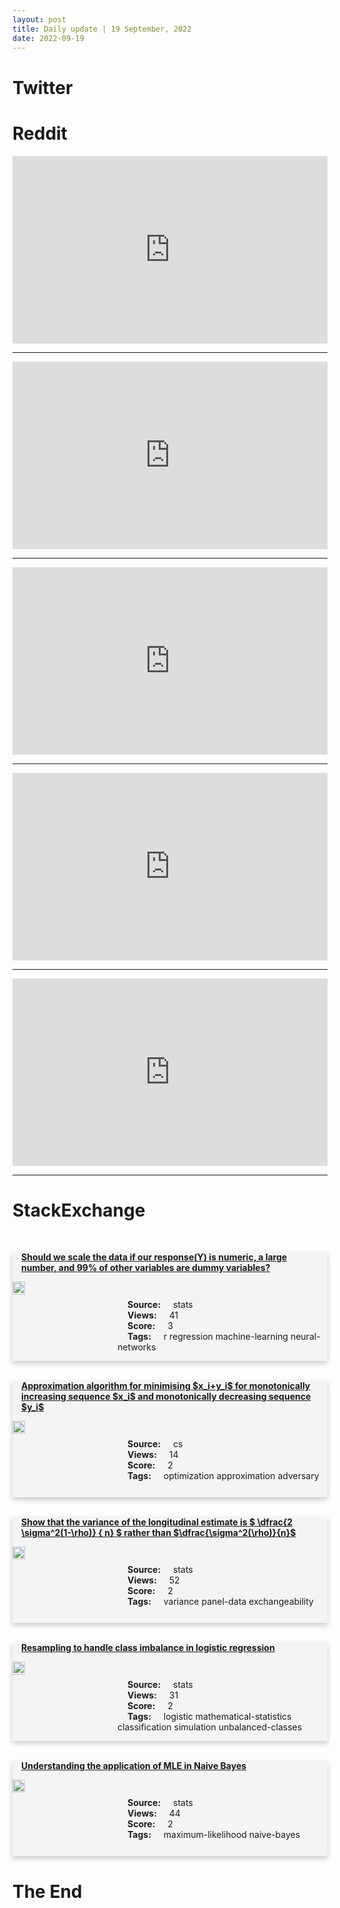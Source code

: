 ```yaml
---
layout: post
title: Daily update | 19 September, 2022
date: 2022-09-19
---
```


<script async src="https://platform.twitter.com/widgets.js" charset="utf-8"></script>


<script src='https://storage.ko-fi.com/cdn/scripts/overlay-widget.js'></script>
<script>
  kofiWidgetOverlay.draw('themldojo', {
    'type': 'floating-chat',
    'floating-chat.donateButton.text': 'Support me',
    'floating-chat.donateButton.background-color': '#f45d22',
    'floating-chat.donateButton.text-color': '#fff'
  });
</script>

# Twitter 

<blockquote class="twitter-tweet"><a href="https://twitter.com/BarbMcQuade/status/1571337492426530820"></a></blockquote>

<blockquote class="twitter-tweet"><a href="https://twitter.com/MIT_CSAIL/status/1571529480081850369"></a></blockquote>

<blockquote class="twitter-tweet"><a href="https://twitter.com/KirkDBorne/status/1571345848021426180"></a></blockquote>

<blockquote class="twitter-tweet"><a href="https://twitter.com/KirkDBorne/status/1571345328921780225"></a></blockquote>

<blockquote class="twitter-tweet"><a href="https://twitter.com/emollick/status/1571356987782217728"></a></blockquote>

<blockquote class="twitter-tweet"><a href="https://twitter.com/ylecun/status/1571585952589520901"></a></blockquote>

<blockquote class="twitter-tweet"><a href="https://twitter.com/arXiv_Daily/status/1571304936457261056"></a></blockquote>

<blockquote class="twitter-tweet"><a href="https://twitter.com/ylecun/status/1571581055315894272"></a></blockquote>

<blockquote class="twitter-tweet"><a href="https://twitter.com/GoogleAI/status/1571334444908130304"></a></blockquote>

<blockquote class="twitter-tweet"><a href="https://twitter.com/StanfordAILab/status/1571524001016709121"></a></blockquote>

# Reddit 

<iframe id="reddit-embed" src="https://www.redditmedia.com/r/MachineLearning/comments/xh6voz/p_yoha_a_practical_hand_tracking_engine?ref_source=embed&amp;ref=share&amp;embed=true" sandbox="allow-scripts allow-same-origin allow-popups" style="border: none;" height="300" width="100%" scrolling="yes"></iframe>
<hr style="width:100%;text-align:left;margin-left:0">
<iframe id="reddit-embed" src="https://www.redditmedia.com/r/MachineLearning/comments/xhahv5/p_stable_diffusion_web_ui_img2img_after_effects?ref_source=embed&amp;ref=share&amp;embed=true" sandbox="allow-scripts allow-same-origin allow-popups" style="border: none;" height="300" width="100%" scrolling="yes"></iframe>
<hr style="width:100%;text-align:left;margin-left:0">
<iframe id="reddit-embed" src="https://www.redditmedia.com/r/MachineLearning/comments/xhixbs/p_remember_the_art_théâtre_dopéra_spatial_by?ref_source=embed&amp;ref=share&amp;embed=true" sandbox="allow-scripts allow-same-origin allow-popups" style="border: none;" height="300" width="100%" scrolling="yes"></iframe>
<hr style="width:100%;text-align:left;margin-left:0">
<iframe id="reddit-embed" src="https://www.redditmedia.com/r/dataengineering/comments/xhe2bg/what_we_learned_after_i_deleted_the_main?ref_source=embed&amp;ref=share&amp;embed=true" sandbox="allow-scripts allow-same-origin allow-popups" style="border: none;" height="300" width="100%" scrolling="yes"></iframe>
<hr style="width:100%;text-align:left;margin-left:0">
<iframe id="reddit-embed" src="https://www.redditmedia.com/r/datascience/comments/xho5cw/what_are_the_best_sources_of_data_science_news?ref_source=embed&amp;ref=share&amp;embed=true" sandbox="allow-scripts allow-same-origin allow-popups" style="border: none;" height="300" width="100%" scrolling="yes"></iframe>
<hr style="width:100%;text-align:left;margin-left:0">

<style>
.card {
box-shadow: 0 4px 8px 0 rgba(0,0,0,0.2);
transition: 0.3s;
width: 100%;
background-color: #F3F4F4;
}
p{
    margin-left:  3em;
    padding-top: 1em;
}
.part2{
    display: grid;
    grid-template-columns: 1fr 3fr;
}
h4{
    margin: 1em;
}

.card:hover {
box-shadow: 0 8px 16px 0 rgba(0,0,0,0.2);
}
b {
padding: 2px 16px;
}
</style>
  
# StackExchange 


  <br>
  <div class="card">
  <h4><a href='https://stats.stackexchange.com/questions/589158/should-we-scale-the-data-if-our-responsey-is-numeric-a-large-number-and-99'>Should we scale the data if our response(Y) is numeric, a large number, and 99% of other variables are dummy variables?</a></h4> 
  <div class="part2">
      <img src="https://cdn.sstatic.net/Sites/stats/Img/apple-touch-icon@2.png?v=344f57aa10cc" alt="Img missing!" style="width:40%">
      <p><b>Source:</b> stats<br><b>Views:</b> 41<br><b>Score:</b> 3<br><b>Tags:</b> <span class="badge badge-dark">r</span> <span class="badge badge-dark">regression</span> <span class="badge badge-dark">machine-learning</span> <span class="badge badge-dark">neural-networks</span></p> 
  </div>
  </div>
      
  <br>
  <div class="card">
  <h4><a href='https://cs.stackexchange.com/questions/154215/approximation-algorithm-for-minimising-x-iy-i-for-monotonically-increasing-se'>Approximation algorithm for minimising $x_i+y_i$ for monotonically increasing sequence $x_i$ and monotonically decreasing sequence $y_i$</a></h4> 
  <div class="part2">
      <img src="https://cdn.sstatic.net/Sites/cs/Img/apple-touch-icon@2.png?v=324a3e0c2b03" alt="Img missing!" style="width:40%">
      <p><b>Source:</b> cs<br><b>Views:</b> 14<br><b>Score:</b> 2<br><b>Tags:</b> <span class="badge badge-dark">optimization</span> <span class="badge badge-dark">approximation</span> <span class="badge badge-dark">adversary</span></p> 
  </div>
  </div>
      
  <br>
  <div class="card">
  <h4><a href='https://stats.stackexchange.com/questions/589196/show-that-the-variance-of-the-longitudinal-estimate-is-dfrac2-sigma21-rh'>Show that the variance of the longitudinal estimate is $ \dfrac{2 \sigma^2(1-\rho)} { n} $ rather than $\dfrac{\sigma^2(\rho)}{n}$</a></h4> 
  <div class="part2">
      <img src="https://cdn.sstatic.net/Sites/stats/Img/apple-touch-icon@2.png?v=344f57aa10cc" alt="Img missing!" style="width:40%">
      <p><b>Source:</b> stats<br><b>Views:</b> 52<br><b>Score:</b> 2<br><b>Tags:</b> <span class="badge badge-dark">variance</span> <span class="badge badge-dark">panel-data</span> <span class="badge badge-dark">exchangeability</span></p> 
  </div>
  </div>
      
  <br>
  <div class="card">
  <h4><a href='https://stats.stackexchange.com/questions/589152/resampling-to-handle-class-imbalance-in-logistic-regression'>Resampling to handle class imbalance in logistic regression</a></h4> 
  <div class="part2">
      <img src="https://cdn.sstatic.net/Sites/stats/Img/apple-touch-icon@2.png?v=344f57aa10cc" alt="Img missing!" style="width:40%">
      <p><b>Source:</b> stats<br><b>Views:</b> 31<br><b>Score:</b> 2<br><b>Tags:</b> <span class="badge badge-dark">logistic</span> <span class="badge badge-dark">mathematical-statistics</span> <span class="badge badge-dark">classification</span> <span class="badge badge-dark">simulation</span> <span class="badge badge-dark">unbalanced-classes</span></p> 
  </div>
  </div>
      
  <br>
  <div class="card">
  <h4><a href='https://stats.stackexchange.com/questions/589183/understanding-the-application-of-mle-in-naive-bayes'>Understanding the application of MLE in Naive Bayes</a></h4> 
  <div class="part2">
      <img src="https://cdn.sstatic.net/Sites/stats/Img/apple-touch-icon@2.png?v=344f57aa10cc" alt="Img missing!" style="width:40%">
      <p><b>Source:</b> stats<br><b>Views:</b> 44<br><b>Score:</b> 2<br><b>Tags:</b> <span class="badge badge-dark">maximum-likelihood</span> <span class="badge badge-dark">naive-bayes</span></p> 
  </div>
  </div>
      
# The End